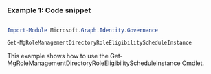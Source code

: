 ### Example 1: Code snippet

```powershell

Import-Module Microsoft.Graph.Identity.Governance

Get-MgRoleManagementDirectoryRoleEligibilityScheduleInstance

```
This example shows how to use the Get-MgRoleManagementDirectoryRoleEligibilityScheduleInstance Cmdlet.

